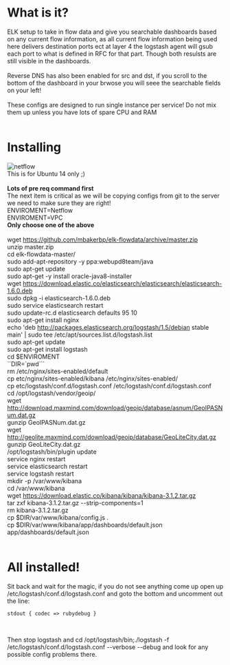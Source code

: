 # What is it?

ELK setup to take in flow data and give you searchable dashboards based on any current flow information, as all current flow information being used here delivers destination ports ect at layer 4 the logstash agent will gsub each port to what is defined in RFC for that part. Though both resulsts are still visible in the dashboards.
<br><br>
Reverse DNS has also been enabled for src and dst, if you scroll to the bottom of the dashboard in your brwose you will seee the searchable fields on your left!
<br><br>
These configs are designed to run single instance per service! Do not mix them up unless you have lots of spare CPU and RAM<br><br>

# Installing<br>
![netflow](https://github.com/mbakerbp/elk-flowdata/raw/master/Netflow/screenshots/dashboard.png)<br>
This is for Ubuntu 14 only ;)
<br>
<br><b>Lots of pre req command first</b>
<br> The next item is critical as we will be copying configs from git to the server we need to make sure they are right!
<br>ENVIROMENT=Netflow<br>
ENVIROMENT=VPC<br>
<b>Only choose one of the above</b><br>
<br>wget https://github.com/mbakerbp/elk-flowdata/archive/master.zip
<br> unzip master.zip
<br> cd elk-flowdata-master/
<br>sudo add-apt-repository -y ppa:webupd8team/java
<br>sudo apt-get update
<br>sudo apt-get -y install oracle-java8-installer
<br>wget https://download.elastic.co/elasticsearch/elasticsearch/elasticsearch-1.6.0.deb
<br>sudo dpkg -i elasticsearch-1.6.0.deb
<br>sudo service elasticsearch restart
<br>sudo update-rc.d elasticsearch defaults 95 10
<br>sudo apt-get install nginx
<br>echo 'deb http://packages.elasticsearch.org/logstash/1.5/debian stable main' | sudo tee /etc/apt/sources.list.d/logstash.list
<br>sudo apt-get update
<br>sudo apt-get install logstash
<br>cd $ENVIROMENT
<br>``DIR=`pwd```
<br>rm /etc/nginx/sites-enabled/default
<br>cp etc/nginx/sites-enabled/kibana /etc/nginx/sites-enabled/
<br>cp etc/logstash/conf.d/logstash.conf /etc/logstash/conf.d/logstash.conf
<br>
cd /opt/logstash/vendor/geoip/
<br>
wget http://download.maxmind.com/download/geoip/database/asnum/GeoIPASNum.dat.gz
<br>
gunzip GeoIPASNum.dat.gz
<br>
wget http://geolite.maxmind.com/download/geoip/database/GeoLiteCity.dat.gz
<br>
gunzip GeoLiteCity.dat.gz
<br>
/opt/logstash/bin/plugin update
<br>service nginx restart
<br>service elasticsearch restart
<br>service logstash restart
<br>mkdir -p /var/www/kibana
<br>cd /var/www/kibana
<br>wget https://download.elastic.co/kibana/kibana/kibana-3.1.2.tar.gz
<br>tar zxf kibana-3.1.2.tar.gz --strip-components=1
<br>rm kibana-3.1.2.tar.gz
<br>cp $DIR/var/www/kibana/config.js .
<br>cp $DIR/var/www/kibana/app/dashboards/default.json app/dashboards/default.json
<br><br>
# All installed!
Sit back and wait for the magic, if you do not see anything come up open up /etc/logstash/conf.d/logstash.conf and goto the bottom and uncomment out the line: 
```
stdout { codec => rubydebug }
```
<br>

Then stop logstash and cd /opt/logstash/bin;./logstash -f /etc/logstash/conf.d/logstash.conf --verbose --debug and look for any possible config problems there.



